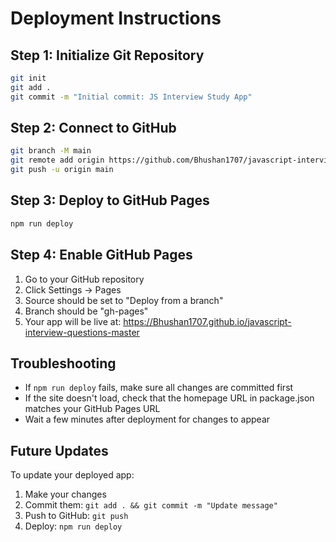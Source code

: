 # Deployment Instructions

## Step 1: Initialize Git Repository
```bash
git init
git add .
git commit -m "Initial commit: JS Interview Study App"
```

## Step 2: Connect to GitHub
```bash
git branch -M main
git remote add origin https://github.com/Bhushan1707/javascript-interview-questions-master.git
git push -u origin main
```

## Step 3: Deploy to GitHub Pages
```bash
npm run deploy
```

## Step 4: Enable GitHub Pages
1. Go to your GitHub repository
2. Click Settings → Pages
3. Source should be set to "Deploy from a branch"
4. Branch should be "gh-pages"
5. Your app will be live at: https://Bhushan1707.github.io/javascript-interview-questions-master

## Troubleshooting
- If `npm run deploy` fails, make sure all changes are committed first
- If the site doesn't load, check that the homepage URL in package.json matches your GitHub Pages URL
- Wait a few minutes after deployment for changes to appear

## Future Updates
To update your deployed app:
1. Make your changes
2. Commit them: `git add . && git commit -m "Update message"`
3. Push to GitHub: `git push`
4. Deploy: `npm run deploy`
